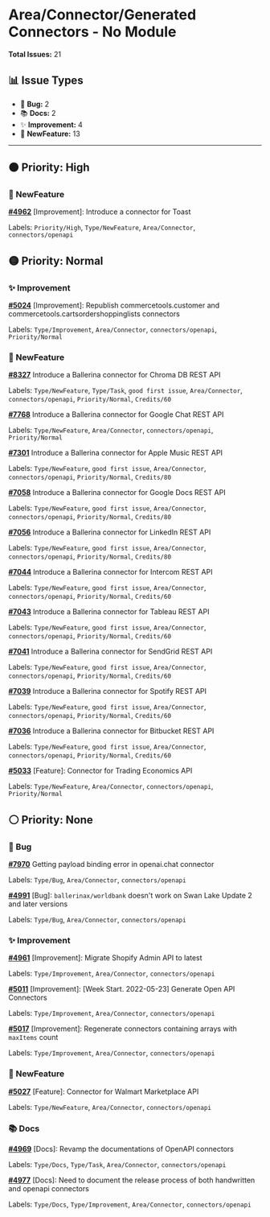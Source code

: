 # Area/Connector/Generated Connectors - No Module

**Total Issues:** 21

## 📊 Issue Types

- 🐛 **Bug:** 2
- 📚 **Docs:** 2
- ✨ **Improvement:** 4
- 🚀 **NewFeature:** 13

---

## 🟠 Priority: High

### 🚀 NewFeature

**[#4962](https://github.com/ballerina-platform/ballerina-library/issues/4962)** [Improvement]: Introduce a connector for Toast

Labels: `Priority/High`, `Type/NewFeature`, `Area/Connector`, `connectors/openapi`

## 🟡 Priority: Normal

### ✨ Improvement

**[#5024](https://github.com/ballerina-platform/ballerina-library/issues/5024)** [Improvement]: Republish commercetools.customer and commercetools.cartsordershoppinglists connectors

Labels: `Type/Improvement`, `Area/Connector`, `connectors/openapi`, `Priority/Normal`

### 🚀 NewFeature

**[#8327](https://github.com/ballerina-platform/ballerina-library/issues/8327)** Introduce a Ballerina connector for Chroma DB REST API

Labels: `Type/NewFeature`, `Type/Task`, `good first issue`, `Area/Connector`, `connectors/openapi`, `Priority/Normal`, `Credits/60`

**[#7768](https://github.com/ballerina-platform/ballerina-library/issues/7768)** Introduce a Ballerina connector for Google Chat REST API

Labels: `Type/NewFeature`, `Area/Connector`, `connectors/openapi`, `Priority/Normal`

**[#7301](https://github.com/ballerina-platform/ballerina-library/issues/7301)** Introduce a Ballerina connector for Apple Music REST API

Labels: `Type/NewFeature`, `good first issue`, `Area/Connector`, `connectors/openapi`, `Priority/Normal`, `Credits/80`

**[#7058](https://github.com/ballerina-platform/ballerina-library/issues/7058)** Introduce a Ballerina connector for Google Docs REST API

Labels: `Type/NewFeature`, `good first issue`, `Area/Connector`, `connectors/openapi`, `Priority/Normal`, `Credits/80`

**[#7056](https://github.com/ballerina-platform/ballerina-library/issues/7056)** Introduce a Ballerina connector for LinkedIn REST API

Labels: `Type/NewFeature`, `good first issue`, `Area/Connector`, `connectors/openapi`, `Priority/Normal`, `Credits/80`

**[#7044](https://github.com/ballerina-platform/ballerina-library/issues/7044)** Introduce a Ballerina connector for Intercom REST API

Labels: `Type/NewFeature`, `good first issue`, `Area/Connector`, `connectors/openapi`, `Priority/Normal`, `Credits/60`

**[#7043](https://github.com/ballerina-platform/ballerina-library/issues/7043)** Introduce a Ballerina connector for Tableau REST API

Labels: `Type/NewFeature`, `good first issue`, `Area/Connector`, `connectors/openapi`, `Priority/Normal`, `Credits/60`

**[#7041](https://github.com/ballerina-platform/ballerina-library/issues/7041)** Introduce a Ballerina connector for SendGrid REST API

Labels: `Type/NewFeature`, `good first issue`, `Area/Connector`, `connectors/openapi`, `Priority/Normal`, `Credits/60`

**[#7039](https://github.com/ballerina-platform/ballerina-library/issues/7039)** Introduce a Ballerina connector for Spotify REST API

Labels: `Type/NewFeature`, `good first issue`, `Area/Connector`, `connectors/openapi`, `Priority/Normal`, `Credits/60`

**[#7036](https://github.com/ballerina-platform/ballerina-library/issues/7036)** Introduce a Ballerina connector for Bitbucket REST API

Labels: `Type/NewFeature`, `good first issue`, `Area/Connector`, `connectors/openapi`, `Priority/Normal`, `Credits/60`

**[#5033](https://github.com/ballerina-platform/ballerina-library/issues/5033)** [Feature]: Connector for Trading Economics API

Labels: `Type/NewFeature`, `Area/Connector`, `connectors/openapi`, `Priority/Normal`

## ⚪ Priority: None

### 🐛 Bug

**[#7970](https://github.com/ballerina-platform/ballerina-library/issues/7970)** Getting payload binding error in openai.chat connector

Labels: `Type/Bug`, `Area/Connector`, `connectors/openapi`

**[#4991](https://github.com/ballerina-platform/ballerina-library/issues/4991)** [Bug]: `ballerinax/worldbank` doesn't work on Swan Lake Update 2 and later versions

Labels: `Type/Bug`, `Area/Connector`, `connectors/openapi`

### ✨ Improvement

**[#4961](https://github.com/ballerina-platform/ballerina-library/issues/4961)** [Improvement]: Migrate Shopify Admin API to latest 

Labels: `Type/Improvement`, `Area/Connector`, `connectors/openapi`

**[#5011](https://github.com/ballerina-platform/ballerina-library/issues/5011)** [Improvement]: [Week Start. 2022-05-23] Generate Open API Connectors

Labels: `Type/Improvement`, `Area/Connector`, `connectors/openapi`

**[#5017](https://github.com/ballerina-platform/ballerina-library/issues/5017)** [Improvement]: Regenerate connectors containing arrays with `maxItems` count

Labels: `Type/Improvement`, `Area/Connector`, `connectors/openapi`

### 🚀 NewFeature

**[#5027](https://github.com/ballerina-platform/ballerina-library/issues/5027)** [Feature]: Connector for Walmart Marketplace API 

Labels: `Type/NewFeature`, `Area/Connector`, `connectors/openapi`

### 📚 Docs

**[#4969](https://github.com/ballerina-platform/ballerina-library/issues/4969)** [Docs]: Revamp the documentations of OpenAPI connectors 

Labels: `Type/Docs`, `Type/Task`, `Area/Connector`, `connectors/openapi`

**[#4977](https://github.com/ballerina-platform/ballerina-library/issues/4977)** [Docs]: Need to document the release process of both handwritten and openapi connectors

Labels: `Type/Docs`, `Type/Improvement`, `Area/Connector`, `connectors/openapi`

